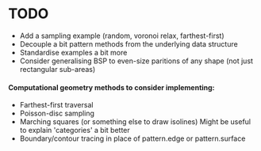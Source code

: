 # TODO

- Add a sampling example (random, voronoi relax, farthest-first)
- Decouple a bit pattern methods from the underlying data structure
- Standardise examples a bit more 
- Consider generalising BSP to even-size paritions of any shape (not just
  rectangular sub-areas)

#### Computational geometry methods to consider implementing:

- Farthest-first traversal
- Poisson-disc sampling
- Marching squares (or something else to draw isolines)
  Might be useful to explain 'categories' a bit better
- Boundary/contour tracing in place of pattern.edge or pattern.surface

